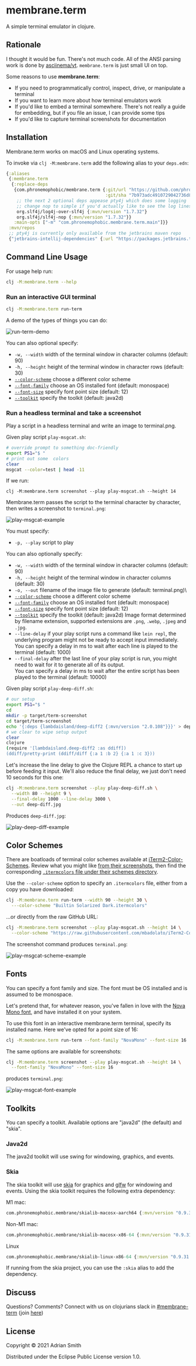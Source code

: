 # membrane.term

A simple terminal emulator in clojure.

## Rationale

I thought it would be fun. There's not much code. All of the ANSI parsing work is done by [asciinema/vt](https://github.com/asciinema/vt). `membrane.term` is just small UI on top.

Some reasons to use **membrane.term**:
- If you need to programmatically control, inspect, drive, or manipulate a terminal
- If you want to learn more about how terminal emulators work
- If you'd like to embed a terminal somewhere. There's not really a guide for embedding, but if you file an issue, I can provide some tips
- If you'd like to capture terminal screenshots for documentation

## Installation

Membrane.term works on macOS and Linux operating systems.

To invoke via `clj -M:membrane.term` add the following alias to your `deps.edn`:
```Clojure
{:aliases
 {:membrane.term
  {:replace-deps
   {com.phronemophobic/membrane.term {:git/url "https://github.com/phronmophobic/membrane.term.git"
                                      :git/sha "7b973adc4910729042736d8a84e5fce4f4f43722"}
    ;; the next 2 optional deps appease pty4j which does some logging
    ;; change nop to simple if you'd actually like to see the log lines
    org.slf4j/log4j-over-slf4j {:mvn/version "1.7.32"}
    org.slf4j/slf4j-nop {:mvn/version "1.7.32"}}
   :main-opts ["-m" "com.phronemophobic.membrane.term.main"]}}
 :mvn/repos
 ;; pty4j is currently only available from the jetbrains maven repo
 {"jetbrains-intellij-dependencies" {:url "https://packages.jetbrains.team/maven/p/ij/intellij-dependencies"}}}
```

## Command Line Usage

For usage help run:
```bash
clj -M:membrane.term --help
```

### Run an interactive GUI terminal

```bash
clj -M:membrane.term run-term
```

A demo of the types of things you can do:

![run-term-demo](doc/images/run-term-demo.gif?raw=true)

You can also optional specify:
- `-w, --width` width of the terminal window in character columns (default: 90)
- `-h, --height` height of the terminal window in character rows (default: 30)
- [`--color-scheme`](#color-schemes) choose a different color scheme
- [`--font-family`](#fonts) choose an OS installed font (default: monospace)
- [`--font-size`](#fonts) specify font point size (default: 12)
- [`--toolkit`](#toolkits) specify the toolkit (default: java2d)

### Run a headless terminal and take a screenshot

Play a script in a headless terminal and write an image to terminal.png.

Given play script `play-msgcat.sh`:
<!-- copied from doc/examples/play-msgcat.sh -->
```bash
# override prompt to something doc-friendly
export PS1="$ "
# print out some  colors
clear
msgcat --color=test | head -11
```

If we run:
```
clj -M:membrane.term screenshot --play play-msgcat.sh --height 14
```

Membrane.term passes the script to the terminal character by character, then writes a screenshot to `terminal.png`:

<!-- generated by script/regen-screenshots.sh -->
![play-msgcat-example](doc/images/screenshot-msgcat.png)

You must specify:
- `-p, --play` script to play

You can also optionally specify:
- `-w, --width` width of the terminal window in character columns (default: 90)
- `-h, --height` height of the terminal window in character columns (default: 30)
- `-o, --out` filename of the image file to generate (default: terminal.png)\
- [`--color-scheme`](#color-schemes) choose a different color scheme
- [`--font-family`](#fonts) choose an OS installed font (default: monospace)
- [`--font-size`](#fonts) specify font point size (default: 12)
- [`--toolkit`](#toolkits) specify the toolkit (default: java2d)
Image format determined by filename extension, supported extensions are `.png`, `.webp`, `.jpeg` and `.jpg`.
- `--line-delay` if your play script runs a command like `lein repl`, the underlying program might not be ready to accept input immediately.\
You can specify a delay in ms to wait after each line is played to the terminal (default: 1000)
- `--final-delay` after the last line of your play script is run, you might need to wait for it to generate all of its output.\
You can specify a delay in ms to wait after the entire script has been played to the terminal  (default: 10000)

Given play script `play-deep-diff.sh`:
<!-- copied from doc/examples/play-deep-diff.sh -->
```bash
# our setup
export PS1="$ "
cd
mkdir -p target/term-screenshot
cd target/term-screenshot
echo '{:deps {lambdaisland/deep-diff2 {:mvn/version "2.0.108"}}}' > deps.edn
# we clear to wipe setup output
clear
clojure
(require '[lambdaisland.deep-diff2 :as ddiff])
(ddiff/pretty-print (ddiff/diff {:a 1 :b 2} {:a 1 :c 3}))
```
Let's increase the line delay to give the Clojure REPL a chance to start up before feeding it input.
We'll also reduce the final delay, we just don't need 10 seconds for this one:
```bash
clj -M:membrane.term screenshot --play play-deep-diff.sh \
  --width 80 --height 9 \
  --final-delay 1000 --line-delay 3000 \
  --out deep-diff.jpg
```
Produces `deep-diff.jpg`:
<!-- generated by script/regen-screenshots.sh -->
![play-deep-diff-example](doc/images/screenshot-deep-diff.png)

## Color Schemes

There are boatloads of terminal color schemes available at [iTerm2-Color-Schemes](https://github.com/mbadolato/iTerm2-Color-Schemes).
Review what you might like [from their screenshots](https://github.com/mbadolato/iTerm2-Color-Schemes#screenshots), then find the corresponding [`.itermcolors` file under their schemes directory](https://github.com/mbadolato/iTerm2-Color-Schemes/tree/master/schemes).

Use the `--color-scheme` option to specify an `.itermcolors` file, either from a copy you have downloaded:

```bash
clj -M:membrane.term run-term --width 90 --height 30 \
  ---color-scheme "Builtin Solarized Dark.itermcolors"
```

...or directly from the raw GitHub URL:

```bash
clj -M:membrane.term screenshot --play play-msgcat.sh --height 14 \
  --color-scheme "https://raw.githubusercontent.com/mbadolato/iTerm2-Color-Schemes/master/schemes/Builtin%20Solarized%20Dark.itermcolors"
```
The screenshot command produces `terminal.png`:
<!-- generated by script/regen-screenshots.sh -->
![play-msgcat-scheme-example](doc/images/screenshot-msgcat-scheme.png)

## Fonts

You can specify a font family and size.
The font must be OS installed and is assumed to be monospace.

Let's pretend that, for whatever reason, you've fallen in love with the [Nova Mono font](https://fonts.google.com/specimen/Nova+Mono), and have installed it on your system.

To use this font in an interactive membrane.term terminal, specify its installed name. Here we've opted for a point size of 16:
```bash
clj -M:membrane.term run-term --font-family "NovaMono" --font-size 16
```

The same options are available for screenshots:
```bash
clj -M:membrane.term screenshot --play play-msgcat.sh --height 14 \
  --font-family "NovaMono" --font-size 16
```

produces `terminal.png`:
<!-- generated by script/regen-screenshots.sh -->
![play-msgcat-font-example](doc/images/screenshot-msgcat-font.png)

## Toolkits

You can specify a toolkit. Available options are "java2d" (the default) and "skia".

### Java2d

The java2d toolkit will use swing for windowing, graphics, and events.

### Skia

The skia toolkit will use [skia](https://skia.org/) for graphics and [glfw](https://www.glfw.org/) for windowing and events. Using the skia toolkit requires the following extra dependency:

M1 mac:
```clojure
com.phronemophobic.membrane/skialib-macosx-aarch64 {:mvn/version "0.9.31.0-beta"}
```

Non-M1 mac:
```clojure
com.phronemophobic.membrane/skialib-macosx-x86-64 {:mvn/version "0.9.31.0-beta"}
```

Linux
```clojure
com.phronemophobic.membrane/skialib-linux-x86-64 {:mvn/version "0.9.31.0-beta"}
```

If running from the skia project, you can use the `:skia` alias to add the dependency.

## Discuss

Questions? Comments? Connect with us on clojurians slack in [#membrane-term](https://clojurians.slack.com/archives/C02KE09HMHV) (join [here](http://clojurians.net/))

## License

Copyright © 2021 Adrian Smith

Distributed under the Eclipse Public License version 1.0.

